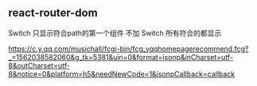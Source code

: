 ## react-router-dom
  Switch 只显示符合path的第一个组件
  不加 Switch 所有符合的都显示

https://c.y.qq.com/musichall/fcgi-bin/fcg_yqqhomepagerecommend.fcg?_=1562038582060&g_tk=5381&uin=0&format=jsonp&inCharset=utf-8&outCharset=utf-8&notice=0&platform=h5&needNewCode=1&jsonpCallback=callback